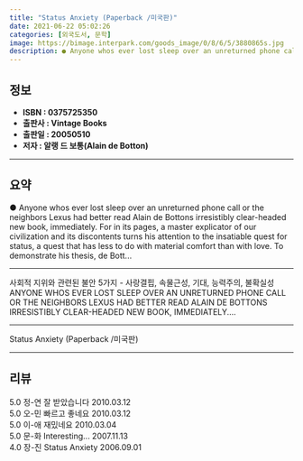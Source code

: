 ```yaml
---
title: "Status Anxiety (Paperback /미국판)"
date: 2021-06-22 05:02:26
categories: [외국도서, 문학]
image: https://bimage.interpark.com/goods_image/0/8/6/5/3880865s.jpg
description: ● Anyone whos ever lost sleep over an unreturned phone call or the neighbors Lexus had better read Alain de Bottons irresistibly clear-headed new book, immedia
---
```


## **정보**

- **ISBN : 0375725350**
- **출판사 : Vintage Books**
- **출판일 : 20050510**
- **저자 : 알랭 드 보통(Alain de Botton)**

------



## **요약**

●  Anyone whos ever lost sleep over an unreturned phone call or the neighbors Lexus had better read Alain de Bottons irresistibly clear-headed new book, immediately. For in its pages, a master explicator of our civilization and its discontents turns his attention to the insatiable quest for status, a quest that has less to do with material comfort than with love. To demonstrate his thesis, de Bott...

------

사회적 지위와 관련된 불안 5가지 - 사랑결핍, 속물근성, 기대, 능력주의, 불확실성ANYONE WHOS EVER LOST SLEEP OVER AN UNRETURNED PHONE CALL OR THE NEIGHBORS LEXUS HAD BETTER READ ALAIN DE BOTTONS IRRESISTIBLY CLEAR-HEADED NEW BOOK, IMMEDIATELY.... 

------


Status Anxiety (Paperback /미국판) 

------


## **리뷰** 

5.0 정-연 잘 받았습니다 2010.03.12 <br/>5.0 오-민 빠르고 좋네요 2010.03.12 <br/>5.0 이-애 재밌네요 2010.03.04 <br/>5.0 문-화 Interesting... 2007.11.13 <br/>4.0 장-진 Status Anxiety  2006.09.01 <br/>
